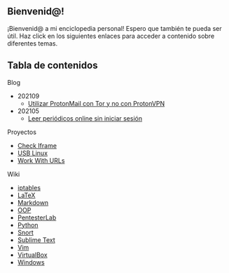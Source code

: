 ## Bienvenid@!

¡Bienvenid@ a mi enciclopedia personal! Espero que también te pueda ser útil. Haz click en los siguientes enlaces para acceder a contenido sobre diferentes temas.

## Tabla de contenidos

Blog
- 202109
  - [Utilizar ProtonMail con Tor y no con ProtonVPN](blog/2021-09-12-utilizar-protonmail-con-tor-y-no-con-protonvpn.md)
- 202105
  - [Leer periódicos online sin iniciar sesión](blog/2021-05-15-leer-periodicos-online-sin-iniciar-sesion.md)

Proyectos

- [Check Iframe](projects/check-iframe/introduction.md)
- [USB Linux](projects/usb-linux/usb-linux.md)
- [Work With URLs](projects/work-with-urls/introduction.md)

Wiki

- [iptables](wiki/iptables/iptables.md)
- [LaTeX](wiki/latex/latex.md)
- [Markdown](wiki/markdown/markdown.md)
- [OOP](wiki/oop/oop.md)
- [PentesterLab](wiki/pentesterlab/pentesterlab.md)
- [Python](wiki/python/python.md)
- [Snort](wiki/snort/snort.md)
- [Sublime Text](wiki/sublime-text/sublime-text.md)
- [Vim](wiki/vim/vim.md)
- [VirtualBox](wiki/virtualbox/virtualbox.md)
- [Windows](wiki/windows/windows.md)

